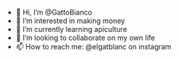 - 👋 Hi, I’m @GattoBianco
- 👀 I’m interested in making money
- 🌱 I’m currently learning apiculture
- 💞️ I’m looking to collaborate on my own life
- 📫 How to reach me: @elgatblanc on instagram

<!---
GattoBianco/GattoBianco is a ✨ special ✨ repository because its `README.md` (this file) appears on your GitHub profile.
You can click the Preview link to take a look at your changes.
--->
